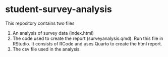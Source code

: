 # student-survey-analysis

This repository contains two files
1. An analysis of survey data (index.html)
2. The code used to create the report (surveyanalysis.qmd).  Run this file in RStudio.  It consists of RCode and uses Quarto to create the html report.
3. The csv file used in the analysis.

